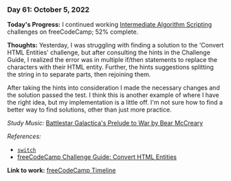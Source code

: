 ### Day 61: October 5, 2022

**Today's Progress:** I continued working [Intermediate Algorithm Scripting](https://www.freecodecamp.org/learn/javascript-algorithms-and-data-structures/#intermediate-algorithm-scripting) challenges on freeCodeCamp; 52% complete.

**Thoughts:** Yesterday, I was struggling with finding a solution to the 'Convert HTML Entities' challenge, but after consulting the hints in the Challenge Guide, I realized the error was in multiple if/then statements to replace the characters with their HTML entity. Further, the hints suggestions splitting the string in to separate parts, then rejoining them.

After taking the hints into consideration I made the necessary changes and the solution passed the test. I think this is another example of where I have the right idea, but my implementation is a little off. I'm not sure how to find a better way to find solutions, other than just more practice.  

*Study Music:* [Battlestar Galactica's Prelude to War by Bear McCreary](https://youtu.be/4f2MnaV_j0Q)

*References:*

- [`switch`](https://developer.mozilla.org/en-US/docs/Web/JavaScript/Reference/Statements/switch)
- [freeCodeCamp Challenge Guide: Convert HTML Entities](https://forum.freecodecamp.org/t/freecodecamp-challenge-guide-convert-html-entities/16007)

**Link to work:** [freeCodeCamp Timeline](https://www.freecodecamp.org/ananfito)
